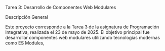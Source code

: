 Tarea 3: Desarrollo de Componentes Web Modulares

Descripción General

Este proyecto corresponde a la Tarea 3 de la asignatura de Programación Integrativa, realizada el 23 de mayo de 2025. El objetivo principal fue desarrollar componentes web modulares utilizando tecnologías modernas como ES Modules, <template>, Shadow DOM, y eventos personalizados. Se implementaron dos componentes principales: <espe-formulario> y <espe-modal>, que permiten capturar datos de usuario y mostrar un modal interactivo, respectivamente. El proyecto incluye un informe técnico y diagramas de comunicación entre componentes, cumpliendo con las especificaciones establecidas.

Estructura del Proyecto

El repositorio está organizado de la siguiente manera:
   • index.html: Archivo principal que integra los componentes <espe-formulario> y <espe-modal>.
   • espe-formulario.js: Define el componente <espe-formulario> para capturar datos de usuario.
   • espe-modal.js: Define el componente <espe-modal> para mostrar un modal interactivo.
   • docs/: Carpeta que contiene la documentación adicional.
      • captura-modal.png: Captura de pantalla de la interfaz principal.
      • captura-modal-abierto.png: Captura de pantalla del modal abierto.
      • diagrama-comunicacion.png: Diagrama visual de comunicación entre componentes.

Instrucciones de Uso

Clonar o Descargar el Repositorio:

Clona el repositorio en la rama tarea3-especificaciones-avanzadas o descarga los archivos.
Ejemplo: git clone -b tarea3-especificaciones-avanzadas <URL-del-repositorio>


Abrir la Aplicación:

Abre el archivo index.html en un navegador.
Verás un formulario con campos para "Nombre" y "Correo", un botón "Enviar", y un botón "Abrir Modal".


Interactuar con la Aplicación:

Ingresa datos en los campos "Nombre" y "Correo".
Haz clic en "Abrir Modal" para mostrar el componente <espe-modal>.
Haz clic en "Cerrar" dentro del modal para ocultarlo y observar el mensaje en la consola del navegador.


Visualizar el Diagrama de Comunicación:
Si deseas ver el diagrama de comunicación en formato visual, abre docs/diagrama-comunicacion.


Detalles Técnicos
  ES Modules: Los componentes se modularizan mediante export e import, asegurando un código reutilizable.
<template>: Se utiliza para definir la estructura de los componentes de manera eficiente.
Shadow DOM y Slots: Se implementa Shadow DOM para encapsular estilos y DOM, con slots que incluyen contenido de respaldo.
Eventos Personalizados: El componente <espe-modal> emite el evento cerrar-modal para comunicar su estado a la página principal.

